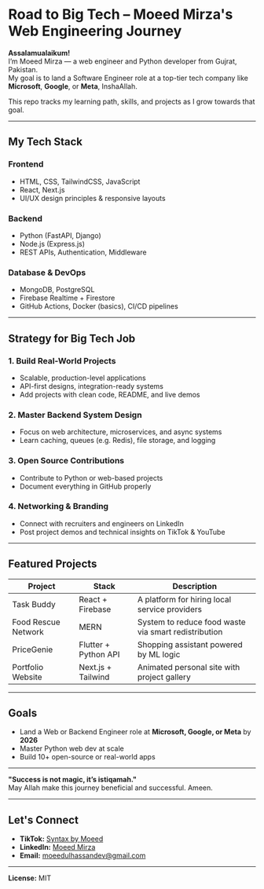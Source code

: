 # Road to Big Tech – Moeed Mirza's Web Engineering Journey

**Assalamualaikum!**  
I’m Moeed Mirza — a web engineer and Python developer from Gujrat, Pakistan.  
My goal is to land a Software Engineer role at a top-tier tech company like **Microsoft**, **Google**, or **Meta**, InshaAllah.

This repo tracks my learning path, skills, and projects as I grow towards that goal.

---

## My Tech Stack

### **Frontend**
- HTML, CSS, TailwindCSS, JavaScript
- React, Next.js
- UI/UX design principles & responsive layouts

### **Backend**
- Python (FastAPI, Django)
- Node.js (Express.js)
- REST APIs, Authentication, Middleware

### **Database & DevOps**
- MongoDB, PostgreSQL
- Firebase Realtime + Firestore
- GitHub Actions, Docker (basics), CI/CD pipelines

---

## Strategy for Big Tech Job

### 1. **Build Real-World Projects**
- Scalable, production-level applications
- API-first designs, integration-ready systems
- Add projects with clean code, README, and live demos

### 2. **Master Backend System Design**
- Focus on web architecture, microservices, and async systems
- Learn caching, queues (e.g. Redis), file storage, and logging

### 3. **Open Source Contributions**
- Contribute to Python or web-based projects
- Document everything in GitHub properly

### 4. **Networking & Branding**
- Connect with recruiters and engineers on LinkedIn
- Post project demos and technical insights on TikTok & YouTube

---

## Featured Projects

| Project | Stack | Description |
|--------|-------|-------------|
| Task Buddy | React + Firebase | A platform for hiring local service providers |
| Food Rescue Network | MERN | System to reduce food waste via smart redistribution |
| PriceGenie | Flutter + Python API | Shopping assistant powered by ML logic |
| Portfolio Website | Next.js + Tailwind | Animated personal site with project gallery |

---

## Goals

- Land a Web or Backend Engineer role at **Microsoft, Google, or Meta** by **2026**
- Master Python web dev at scale
- Build 10+ open-source or real-world apps

---

**"Success is not magic, it’s istiqamah."**  
May Allah make this journey beneficial and successful. Ameen.

---

## Let's Connect

- **TikTok:** [Syntax by Moeed](https://www.tiktok.com/@syntax_by_moeed)  
- **LinkedIn:** [Moeed Mirza](https://www.linkedin.com/in/moeedmirza)  
- **Email:** moeedulhassandev@gmail.com  

---

**License:** MIT
